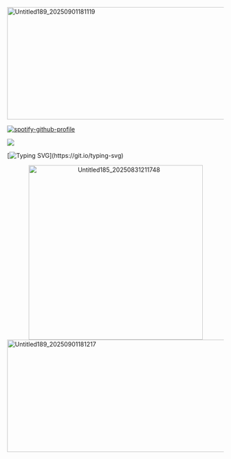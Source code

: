 <img width="1560" height="261" alt="Untitled189_20250901181119" src="https://github.com/user-attachments/assets/c559a272-dbea-4fe4-8a52-9d5d6c14b943" />

<!-- divider top side -->

[![spotify-github-profile](https://spotify-github-profile.kittinanx.com/api/view?uid=31eoartwwvi7637xugf2xowzc2d4&cover_image=true&theme=novatorem&show_offline=false&background_color=121212&interchange=false&bar_color=b8a77d&bar_color_cover=false)](https://spotify-github-profile.kittinanx.com/api/view?uid=31eoartwwvi7637xugf2xowzc2d4&redirect=true)

<!-- profile view -->

![](https://komarev.com/ghpvc/?username=Iimbus&color=yellow&style=flat&label=Justice)

<!-- typing svg -->

[![Typing SVG](https://readme-typing-svg.herokuapp.com?font=Fira+Code&pause=1000&color=E8D2AC&center=true&vCenter=true&width=500&lines=%C2%A1Por+alcanzar+la+estrella+inalcanzable!)](https://git.io/typing-svg)

<!-- image filler -->

<div align="center">
  <img width="405" height="405" alt="Untitled185_20250831211748" src="https://github.com/user-attachments/assets/43529a2e-8b7a-4162-a47a-4e93a52f5577" />
</div>

<!-- divider bottom side -->

<img width="1560" height="261" alt="Untitled189_20250901181217" src="https://github.com/user-attachments/assets/dce7ba4a-64c9-4bfd-b6ec-5db9bb8c4d23" />
